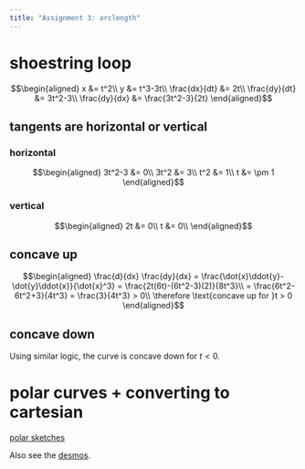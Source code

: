 ```yaml
---
title: "Assignment 3: arclength"
---
```


# shoestring loop

$$\begin{aligned}
  x &= t^2\\
  y &= t^3-3t\\
  \frac{dx}{dt} &= 2t\\
  \frac{dy}{dt} &= 3t^2-3\\
  \frac{dy}{dx} &= \frac{3t^2-3}{2t}
  \end{aligned}$$

## tangents are horizontal or vertical

### horizontal

$$\begin{aligned}
    3t^2-3 &= 0\\
    3t^2 &= 3\\
    t^2 &= 1\\
    t &= \pm 1
    \end{aligned}$$

### vertical

$$\begin{aligned}
    2t &= 0\\
    t &= 0\\
    \end{aligned}$$

## concave up

$$\begin{aligned}
   \frac{d}{dx} \frac{dy}{dx} = \frac{\dot{x}\ddot{y}-\dot{y}\ddot{x}}{\dot{x}^3} = \frac{2t(6t)-(6t^2-3)(2)}{8t^3}\\
   = \frac{6t^2-6t^2+3}{4t^3} = \frac{3}{4t^3} > 0\\
   \therefore \text{concave up for }t > 0
   \end{aligned}$$

## concave down

Using similar logic, the curve is concave down for $t < 0$.

# polar curves + converting to cartesian

[polar sketches](KBe21math520retAssign3polarSketches.png)

Also see the [desmos](https://www.desmos.com/calculator/y6bmz6asfc).
